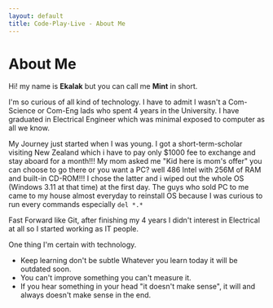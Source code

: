 ```yaml
---
layout: default
title: Code·Play·Live - About Me
---
```


<h1>About Me</h1>

<p>
Hi! my name is <strong>Ekalak</strong> but you can call me <strong>Mint</strong> in short.
</p> 

<p>
I'm so curious of all kind of technology. I have to admit I wasn't a Com-Science or Com-Eng lads who spent 4 years in the University. I have graduated in Electrical Engineer which was minimal exposed to computer as all we know.
</p>

<p>
My Journey just started when I was young. I got a short-term-scholar visiting New Zealand which i have to pay only $1000 fee to exchange and stay aboard for a month!!! My mom asked me "Kid here is mom's offer" you can choose to go there or you want a PC? well 486 Intel with 256M of RAM and built-in CD-ROM!!! I chose the latter and i wiped out the whole OS (Windows 3.11 at that time) at the first day. The guys who sold PC to me came to my house almost everyday to reinstall OS because I was curious to run every commands especially <code>del *.*</code> 
</p>

<p>
Fast Forward like Git, after finishing my 4 years I didn't interest in Electrical at all so I started working as IT people.
</p>

<p>
One thing I'm certain with technology. 
<ul>
	<li>Keep learning don't be subtle Whatever you learn today it will be outdated soon.</li>
	<li>You can't improve something you can't measure it.</li>
	<li>If you hear something in your head "it doesn't make sense", it will and always doesn't make sense in the end.</li>
</ul>
</p>	
